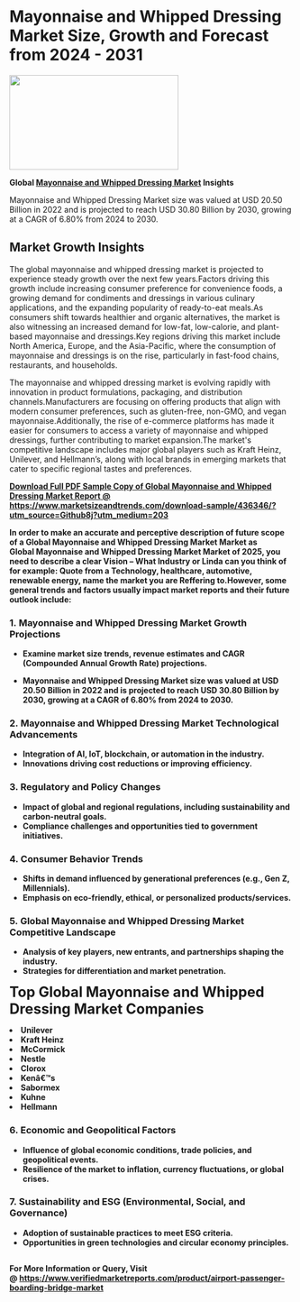<H1>Mayonnaise and Whipped Dressing Market Size, Growth and Forecast from 2024 - 2031</H1><img class="aligncenter size-medium wp-image-584254" src="https://thirdeyenews.in/wp-content/uploads/2024/09/Global-Market-Research-300x168.jpeg" alt="" width="300" height="168" /><p><strong>Global&nbsp;<a href="https://www.marketsizeandtrends.com/download-sample/436346/?utm_source=Github8j?utm_medium=203">Mayonnaise and Whipped Dressing Market</a> Insights</strong></p><p>Mayonnaise and Whipped Dressing Market size was valued at USD 20.50 Billion in 2022 and is projected to reach USD 30.80 Billion by 2030, growing at a CAGR of 6.80% from 2024 to 2030.</p><p><h2>Market Growth Insights</h2> <p>The global mayonnaise and whipped dressing market is projected to experience steady growth over the next few years.Factors driving this growth include increasing consumer preference for convenience foods, a growing demand for condiments and dressings in various culinary applications, and the expanding popularity of ready-to-eat meals.As consumers shift towards healthier and organic alternatives, the market is also witnessing an increased demand for low-fat, low-calorie, and plant-based mayonnaise and dressings.Key regions driving this market include North America, Europe, and the Asia-Pacific, where the consumption of mayonnaise and dressings is on the rise, particularly in fast-food chains, restaurants, and households.</p> <p><strong><a href="#"></a></strong></p> <p>The mayonnaise and whipped dressing market is evolving rapidly with innovation in product formulations, packaging, and distribution channels.Manufacturers are focusing on offering products that align with modern consumer preferences, such as gluten-free, non-GMO, and vegan mayonnaise.Additionally, the rise of e-commerce platforms has made it easier for consumers to access a variety of mayonnaise and whipped dressings, further contributing to market expansion.The market's competitive landscape includes major global players such as Kraft Heinz, Unilever, and Hellmann’s, along with local brands in emerging markets that cater to specific regional tastes and preferences.</p> <p><strong><a href="#"></p><p><span class=""><strong>Download Full PDF Sample Copy of Global Mayonnaise and Whipped Dressing Market Report</strong> @ <a href="https://www.marketsizeandtrends.com/download-sample/436346/?utm_source=Github8j?utm_medium=203" target="_blank">https://www.marketsizeandtrends.com/download-sample/436346/?utm_source=Github8j?utm_medium=203</a></span></p><p>In order to make an accurate and perceptive description of future scope of a Global&nbsp;Mayonnaise and Whipped Dressing Market Market as Global&nbsp;Mayonnaise and Whipped Dressing Market Market of 2025, you need to describe a clear Vision &ndash; What Industry or Linda can you think of for example: Quote from a Technology, healthcare, automotive, renewable energy, name the market you are Reffering to.However, some general trends and factors usually impact market reports and their future outlook include:</p><h3>1.&nbsp;<strong>Mayonnaise and Whipped Dressing Market Growth Projections</strong></h3><ul><li>Examine market size trends, revenue estimates and CAGR (Compounded Annual Growth Rate) projections.</li><li><p>Mayonnaise and Whipped Dressing Market size was valued at USD 20.50 Billion in 2022 and is projected to reach USD 30.80 Billion by 2030, growing at a CAGR of 6.80% from 2024 to 2030.</p></li></ul><h3>2.&nbsp;<strong>Mayonnaise and Whipped Dressing Market Technological Advancements</strong></h3><ul><li>Integration of AI, IoT, blockchain, or automation in the industry.</li><li>Innovations driving cost reductions or improving efficiency.</li></ul><h3>3.&nbsp;<strong>Regulatory and Policy Changes</strong></h3><ul><li>Impact of global and regional regulations, including sustainability and carbon-neutral goals.</li><li>Compliance challenges and opportunities tied to government initiatives.</li></ul><h3>4.&nbsp;<strong>Consumer Behavior Trends</strong></h3><ul><li>Shifts in demand influenced by generational preferences (e.g., Gen Z, Millennials).</li><li>Emphasis on eco-friendly, ethical, or personalized products/services.</li></ul><h3>5.&nbsp;<strong>Global Mayonnaise and Whipped Dressing Market Competitive Landscape</strong></h3><ul><li>Analysis of key players, new entrants, and partnerships shaping the industry.</li><li>Strategies for differentiation and market penetration.</li></ul><p data-pm-slice="1 1 []"><span style="color: inherit; font-family: inherit; font-size: 25px;">Top Global Mayonnaise and Whipped Dressing Market Companies</span></p><div class="" data-test-id=""><p><li>Unilever</li><li> Kraft Heinz</li><li> McCormick</li><li> Nestle</li><li> Clorox</li><li> Kenâ€™s</li><li> Sabormex</li><li> Kuhne</li><li> Hellmann</li></p></div><h3>6.&nbsp;<strong>Economic and Geopolitical Factors</strong></h3><ul><li>Influence of global economic conditions, trade policies, and geopolitical events.</li><li>Resilience of the market to inflation, currency fluctuations, or global crises.</li></ul><h3>7.&nbsp;<strong>Sustainability and ESG (Environmental, Social, and Governance)</strong></h3><ul><li>Adoption of sustainable practices to meet ESG criteria.</li><li>Opportunities in green technologies and circular economy principles.</li></ul><h2><strong style="font-size: 14px;">For More Information or Query, Visit @&nbsp;</strong><a style="background-color: #ffffff; font-size: 14px;" href="https://www.marketsizeandtrends.com/report/mayonnaise-and-whipped-dressing-market/" target="_blank">https://www.verifiedmarketreports.com/product/airport-passenger-boarding-bridge-market</a></h2>